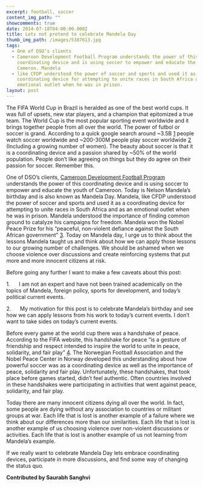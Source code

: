 ```yaml
---
excerpt: football, soccer
content_img_path: ""
showcomments: true
date: 2014-07-18T04:00:00.000Z
title: Lets not pretend to celebrate Mandela Day
thumb_img_path: /images/5387613.jpg
tags:
  - One of DSO’s clients
  - Cameroon Development Football Program understands the power of this
    coordinating device and is using soccer to empower and educate the youth of
    Cameron. Mandela
  - like CFDP understood the power of soccer and sports and used it as a
    coordinating device for attempting to unite races in South Africa and as an
    emotional outlet when he was in prison.
layout: post
---
```

The FIFA World Cup in Brazil is heralded as one of the best world cups. It was full of upsets, new star players, and a champion that epitomized a true team. The World Cup is the most popular sporting event worldwide and it brings together people from all over the world. The power of futbol or soccer is grand. According to a quick google search around ~3.5B [1](http://www.top10zen.com/most-popular-sports-1584?page=5) people watch soccer worldwide and ~200-300M people play soccer worldwide [2](http://www.fifa.com/mm/document/fifafacts/bcoffsurv/emaga_9384_10704.pdf) (Including a growing number of women). The beauty about soccer is that it is a coordinating device and a passion shared by ~50% of the world population. People don’t like agreeing on things but they do agree on their passion for soccer. Remember this.

One of DSO’s clients, [Cameroon Development Football Program](http://www.cameroonfdp.com/) understands the power of this coordinating device and is using soccer to empower and educate the youth of Cameroon. Today is Nelson Mandela’s birthday and is also known as Mandela Day. Mandela, like CFDP understood the power of soccer and sports and used it as a coordinating device for attempting to unite races in South Africa and as an emotional outlet when he was in prison. Mandela understood the importance of finding common ground to catalyze his campaigns for freedom. Mandela won the Nobel Peace Prize for his “peaceful, non-violent defiance against the South African government” [3](http://www.biography.com/people/nelson-mandela-9397017#synopsis). Today on Mandela day, I urge us to think about the lessons Mandela taught us and think about how we can apply those lessons to our growing number of challenges. We should be ashamed when we choose violence over discussions and create reinforcing systems that put more and more innocent citizens at risk.

Before going any further I want to make a few caveats about this post:

1.      I am not an expert and have not been trained academically on the topics of Mandela, foreign policy, sports for development, and today’s political current events.

2.      My motivation for this post is to celebrate Mandela’s birthday and see how we can apply lessons from his work to today’s current events. I don’t want to take sides on today’s current events.

Before every game at the world cup there was a handshake of peace. According to the FIFA website, this handshake for peace “is a gesture of friendship and respect intended to inspire the world to unite in peace, solidarity, and fair play” [4](http://www.fifa.com/mm/document/tournament/competition/02/36/32/74/faqhandshakeforpeace-english_neutral.pdf). The Norwegian Football Association and the Nobel Peace Center in Norway developed this understanding about how powerful soccer was as a coordinating device as well as the importance of peace, solidarity and fair play. Unfortunately, these handshakes, that took place before games started, didn’t feel authentic. Often countries involved in these handshakes were participating in activities that went against peace, solidarity, and fair play. 

Today there are many innocent citizens dying all over the world. In fact, some people are dying without any association to countries or militant groups at war. Each life that is lost is another example of a failure where we think about our differences more than our similarities. Each life that is lost is another example of us choosing violence over non-violent discussions or activities. Each life that is lost is another example of us not learning from Mandela’s example.

If we really want to celebrate Mandela Day lets embrace coordinating devices, participate in more discussions, and find some way of changing the status quo. 

**Contributed by Saurabh Sanghvi**